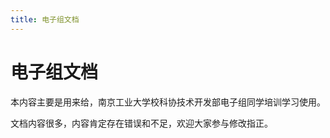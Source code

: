 ```yaml
---
title: 电子组文档
---
```


# 电子组文档

本内容主要是用来给，南京工业大学校科协技术开发部电子组同学培训学习使用。

文档内容很多，内容肯定存在错误和不足，欢迎大家参与修改指正。
